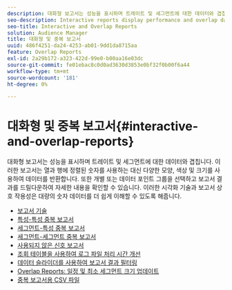 ```yaml
---
description: 대화형 보고서는 성능을 표시하며 트레이트 및 세그먼트에 대한 데이터와 겹칩니다. 이러한 보고서는 열과 행에 정렬된 숫자를 사용하는 대신 다양한 모양, 색상 및 크기를 사용하여 데이터를 반환합니다. 또한 개별 또는 데이터 포인트 그룹을 선택하고 보고서 결과를 드릴다운하여 자세한 내용을 확인할 수 있습니다. 이러한 시각화 기술과 보고서 상호 작용성은 대량의 숫자 데이터를 더 쉽게 이해할 수 있도록 해줍니다.
seo-description: Interactive reports display performance and overlap data for traits and segments. Instead of using numbers arranged in columns and rows, these reports return data using different shapes, colors, and sizes. Additionally, you can choose individual or groups of data points and drill down into the report results for more details. These visualization techniques and report interactivity help make large amounts of numeric data easier to understand.
seo-title: Interactive and Overlap Reports
solution: Audience Manager
title: 대화형 및 중복 보고서
uuid: 486f4251-da24-4253-ab01-9dd1da8715aa
feature: Overlap Reports
exl-id: 2a29b172-a323-422d-99e0-b00aa16e03dc
source-git-commit: fe01ebac8c0d0ad3630d3853e0bf32f0b00f6a44
workflow-type: tm+mt
source-wordcount: '181'
ht-degree: 0%

---
```


# 대화형 및 중복 보고서{#interactive-and-overlap-reports}

대화형 보고서는 성능을 표시하며 트레이트 및 세그먼트에 대한 데이터와 겹칩니다. 이러한 보고서는 열과 행에 정렬된 숫자를 사용하는 대신 다양한 모양, 색상 및 크기를 사용하여 데이터를 반환합니다. 또한 개별 또는 데이터 포인트 그룹을 선택하고 보고서 결과를 드릴다운하여 자세한 내용을 확인할 수 있습니다. 이러한 시각화 기술과 보고서 상호 작용성은 대량의 숫자 데이터를 더 쉽게 이해할 수 있도록 해줍니다.

+ [보고서 기술](interactive-report-technology.md)
+ [특성-특성 중복 보고서](trait-trait-overlap-report.md)
+ [세그먼트-특성 중복 보고서](segment-trait-overlap-report.md)
+ [세그먼트-세그먼트 중복 보고서](segment-segment-overlap-report.md)
+ [사용되지 않은 신호 보고서](unused-signals.md)
+ [조회 테이블을 사용하여 로그 파일 처리 시간 개선](lookup-tables.md)
+ [데이터 슬라이더를 사용하여 보고서 결과 필터링](data-sliders.md)
+ [Overlap Reports: 일정 및 최소 세그먼트 크기 업데이트](overlap-minimum-segment-size.md)
+ [중복 보고서용 CSV 파일](overlap-csv-files.md)

<!-- 

c_dynamic_reports.xml

 -->

